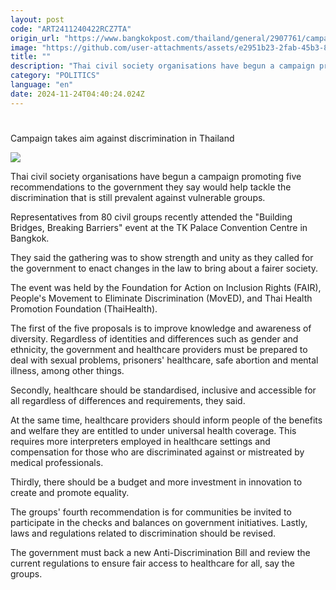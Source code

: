 ```yaml
---
layout: post
code: "ART2411240422RCZ7TA"
origin_url: "https://www.bangkokpost.com/thailand/general/2907761/campaign-takes-aim-against-discrimination-in-thailand"
image: "https://github.com/user-attachments/assets/e2951b23-2fab-45b3-88c4-55150cf8e927"
title: ""
description: "Thai civil society organisations have begun a campaign promoting five recommendations to the government they say would help tackle the discrimination that is still prevalent against vulnerable groups."
category: "POLITICS"
language: "en"
date: 2024-11-24T04:40:24.024Z
---
```


# 

Campaign takes aim against discrimination in Thailand

![](https://github.com/user-attachments/assets/956006ad-4bdd-4323-a3f1-624a13dd5add)

Thai civil society organisations have begun a campaign promoting five recommendations to the government they say would help tackle the discrimination that is still prevalent against vulnerable groups.

Representatives from 80 civil groups recently attended the "Building Bridges, Breaking Barriers" event at the TK Palace Convention Centre in Bangkok.

They said the gathering was to show strength and unity as they called for the government to enact changes in the law to bring about a fairer society.

The event was held by the Foundation for Action on Inclusion Rights (FAIR), People's Movement to Eliminate Discrimination (MovED), and Thai Health Promotion Foundation (ThaiHealth).

The first of the five proposals is to improve knowledge and awareness of diversity. Regardless of identities and differences such as gender and ethnicity, the government and healthcare providers must be prepared to deal with sexual problems, prisoners' healthcare, safe abortion and mental illness, among other things.

Secondly, healthcare should be standardised, inclusive and accessible for all regardless of differences and requirements, they said.

At the same time, healthcare providers should inform people of the benefits and welfare they are entitled to under universal health coverage. This requires more interpreters employed in healthcare settings and compensation for those who are discriminated against or mistreated by medical professionals.

Thirdly, there should be a budget and more investment in innovation to create and promote equality.

The groups' fourth recommendation is for communities be invited to participate in the checks and balances on government initiatives. Lastly, laws and regulations related to discrimination should be revised.

The government must back a new Anti-Discrimination Bill and review the current regulations to ensure fair access to healthcare for all, say the groups.